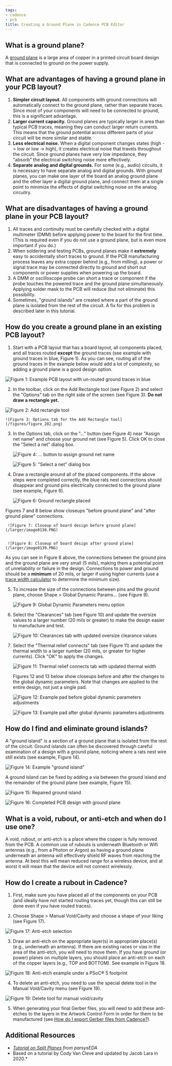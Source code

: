 ```yaml
---
tags:
- cadence
- pcb
title: Creating a Ground Plane in Cadence PCB Editor
---
```


## What is a ground plane?

A [ground plane](https://en.wikipedia.org/wiki/Ground_plane) is a large area of copper in a printed circuit board design that is connected to ground on the power supply.

## What are advantages of having a ground plane in your PCB layout?

1.  **Simpler circuit layout.** All components with ground connections will automatically connect to the ground plane, rather than separate traces. Since most of your components will need to be connected to ground, this is a significant advantage.
2.  **Larger current capacity.** Ground planes are typically larger in area than typical PCB traces, meaning they can conduct larger return currents. This means that the ground potential across different parts of your circuit will be more similar and stable.
3.  **Less electrical noise.** When a digital component changes states (high -> low or low -> high), it creates electrical noise that travels throughout the circuit. Since ground planes have very low impedance, they "absorb" the electrical switching noise more effectively.
4.  **Separate analog and digital grounds.** For some (e.g., audio) circuits, it is necessary to have separate analog and digital grounds. With ground planes, you can make one layer of the board an analog ground plane and the other layer a digital ground plane, and connect them at a single point to minimize the effects of digital switching noise on the analog circuitry.

## What are disadvantages of having a ground plane in your PCB layout?

1.  All traces and continuity must be carefully checked with a digital multimeter (DMM) before applying power to the board for the first time. (This is required even if you do not use a ground plane, but is even more important if you do.)
2.  When soldering and testing PCBs, ground planes make it **extremely** easy to accidentally short traces to ground. If the PCB manufacturing process leaves any extra copper behind (e.g., from milling), a power or signal trace may be connected directly to ground and short out components or power supplies when powering up the board.
3.  A DMM or oscilloscope probe can short a trace or component if the probe touches the powered trace and the ground plane simultaneously. Applying solder mask to the PCB will reduce (but not eliminate) this possibility.
4.  Sometimes, "ground islands" are created where a part of the ground plane is isolated from the rest of the circuit. A fix for this problem is described later in this tutorial.

## How do you create a ground plane in an existing PCB layout?

1.  Start with a PCB layout that has a board layout, all components placed, and all traces routed **except** the ground traces (see example with ground traces in blue, Figure 1). As you can see, routing all of the ground traces in the example below would add a lot of complexity, so adding a ground plane is a good design option.

   ![Figure 1: Example PCB layout with un-routed ground traces in blue](/larger/image0136.PNG)
        
  
2.  In the toolbar, click on the Add Rectangle tool (see Figure 2) and select the "Options" tab on the right side of the screen (see Figure 3). **Do not draw a rectangle yet.**

![Figure 2: Add rectangle tool](/figures/figure_187.png)


    ![Figure 3: Options tab for the Add Rectangle tool](/figures/figure_202.png)
     
  
3.  In the Options tab, click on the "..." button (see Figure 4) near "Assign net name" and choose your ground net (see Figure 5). Click OK to close the "Select a net" dialog box.

    ![Figure 4: \... button to assign ground net name](/figures/figure_203.png)

    ![Figure 5: "Select a net" dialog box](/figures/figure_188.png)

4.  Draw a rectangle around all of the placed components. If the above steps were completed correctly, the blue rats nest connections should disappear and ground pins electrically connected to the ground plane (see example, Figure 6).

     ![Figure 6: Ground rectangle placed](/larger/image0137.PNG)
                        
  
Figures 7 and 8 below show closeups "before ground plane" and "after ground plane" connections.

     ![Figure 7: Closeup of board design before ground plane](/larger/image0138.PNG)
              
  
     ![Figure 8: Closeup of board design after ground plane](/larger/image0139.PNG)
               
  
As you can see in Figure 8 above, the connections between the ground pins and the ground plane are very small (5 mils), making them a potential point of unreliability or failure in the design. Connections to power and ground should be a **minimum** of 20 mils, or larger if using higher currents (use a [trace width calculator](http://www.4pcb.com/trace-width-calculator.html) to determine the minimum size).

5.  To increase the size of the connections between pins and the ground plane, choose Shape > Global Dynamic Params... (see Figure 9).

    ![Figure 9: Global Dynamic Parameters menu option](/figures/figure_189.png)

6.  Select the "Clearances" tab (see Figure 10) and update the oversize values to a larger number (20 mils or greater) to make the design easier to manufacture and test.

    ![Figure 10: Clearances tab with updated oversize clearance values](/figures/figure_204.png)
  
  
7.  Select the "Thermal relief connects" tab (see Figure 11) and update the thermal width to a larger number (20 mils, or greater for higher currents). Click "OK" to apply the changes.

    ![Figure 11: Thermal relief connects tab with updated thermal width](/figures/figure_205.png)
   
  
    Figures 12 and 13 below show closeups before and after the changes to the global dynamic parameters. Note that changes are applied to the entire design, not just a single pad.

    ![Figure 12: Example pad before global dynamic parameters adjustments](/larger/image0140.PNG)
           
    ![Figure 13: Example pad after global dynamic parameters adjustments](/larger/image0141.PNG)
        
  
## How do I find and eliminate ground islands?

A "ground island" is a section of a ground plane that is isolated from the rest of the circuit. Ground islands can often be discovered through careful examination of a design with a ground plane, noticing where a rats nest wire still exists (see example, Figure 14).

![  Figure 14: Example "ground island"](/larger/image0142.jpg)
  
A ground island can be fixed by adding a via between the ground island and the remainder of the ground plane (see example, Figure 15).

![Figure 15: Repaired ground island](/larger/image0143.PNG)

![  Figure 16: Completed PCB design with ground plane](/larger/image0144.PNG)
                  

## What is a void, rubout, or anti-etch and when do I use one?

A void, rubout, or anti-etch is a place where the copper is fully removed from the PCB. A common use of rubouts is underneath Bluetooth or Wifi antennas (e.g., from a Photon or Argon) as having a ground plane underneath an antenna will effectively shield RF waves from reaching the antenna. At best this will mean reduced range for a wireless device, and at worst it will mean that the device will not connect wirelessly.

## How do I create a rubout in Cadence? 

1.  First, make sure you have placed all of the components on your PCB (and ideally have not started routing traces yet, though this can still be done even if you have routed traces).

2.  Choose Shape > Manual Void/Cavity and choose a shape of your liking (see Figure 17).

![Figure 17: Anti-etch selection](/figures/figure_190.png)

3.  Draw an anti-etch on the appropriate layer(s) in appropriate place(s) (e.g., underneath an antenna). If there are existing races or vias in the area of the anti-etch, you will need to move them. If you have ground (or power) planes on multiple layers, you should place an anti-etch on each of the copper layers (e.g., TOP and BOTTOM). See example in Figure 18.

![Figure 18: Anti-etch example under a PSoC® 5 footprint](/figures/figure_192.png)

4.  To delete an anti-etch, you need to use the special delete tool in the Manual Void/Cavity menu (see Figure 19).

![Figure 19: Delete tool for manual void/cavity](/figures/figure_193.png)


5.  When generating your final Gerber files, you will need to add these anti-etches to the layers in the Artwork Control Form in order for them to be manufactured (see [How do I export Gerber files from Cadence?](exporting-gerber-files-from-cadence-pcb-editor.html)).

## Additional Resources 

-   *[Tutorial on Split Planes](https://www.youtube.com/watch?v=ZDIhdMQbjlw) from parsysEDA*
-   Based on a tutorial by Cody Van Cleve and updated by Jacob Lara in 2020.*
